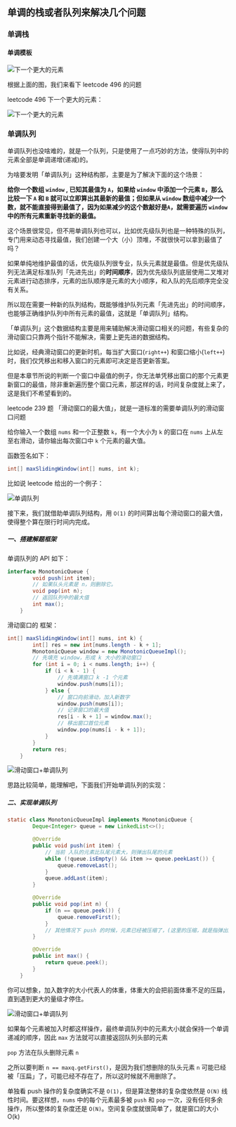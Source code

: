 ## 单调的栈或者队列来解决几个问题

### 单调栈

#### 单调模板

![下一个更大的元素](../algorithm/dynamic_programming/imgs/monotony_stack1.png)

根据上面的图，我们来看下 leetcode 496 的问题

leetcode 496 下一个更大的元素：

![下一个更大的元素](../algorithm/dynamic_programming/imgs/monotony_title.jpg)


### 单调队列

单调队列也没啥难的，就是一个队列，只是使用了一点巧妙的方法，使得队列中的元素全部是单调递增(递减)的。

为啥要发明「单调队列」这种结构那，主要是为了解决下面的这个场景：

**给你一个数组 `window` , 已知其最值为 `A`，如果给 `window` 中添加一个元素 `B`，那么比较一下 `A` 和 `B` 就可以立即算出其最新的最值；但如果从 `window` 数组中减少一个数，就不能直接得到最值了，因为如果减少的这个数敲好是`A`，就需要遍历 `window` 中的所有元素重新寻找新的最值。**

这个场景很常见，但不用单调队列也可以，比如优先级队列也是一种特殊的队列，专门用来动态寻找最值，我们创建一个大（小）顶堆，不就很快可以拿到最值了吗？

如果单纯地维护最值的话，优先级队列很专业，队头元素就是最值。但是优先级队列无法满足标准队列「先进先出」的**时间顺序**，因为优先级队列底层使用二叉堆对元素进行动态排序，元素的出队顺序是元素的大小顺序，和入队的先后顺序完全没有关系。

所以现在需要一种新的队列结构，既能够维护队列元素「先进先出」的时间顺序，也能够正确维护队列中所有元素的最值，这就是「单调队列」结构。

「单调队列」这个数据结构主要是用来辅助解决滑动窗口相关的问题，有些复杂的滑动窗口只靠两个指针不能解决，需要上更先进的数据结构。

比如说，经典滑动窗口的更新时机，每当扩大窗口(`right++`) 和窗口缩小(`left++`) 时，我们仅凭移出和移入窗口的元素即可决定是否更新答案。

但是本章节所说的判断一个窗口中最值的例子，你无法单凭移出窗口的那个元素更新窗口的最值，除非重新遍历整个窗口元素，那这样的话，时间复杂度就上来了，这是我们不希望看到的。

leetcode 239 题 「滑动窗口的最大值」，就是一道标准的需要单调队列的滑动窗口问题

给你输入一个数组 `nums` 和一个正整数 `k`，有一个大小为 `k` 的窗口在 `nums` 上从左至右滑动，请你输出每次窗口中 `k` 个元素的最大值。

函数签名如下：

```java
int[] maxSlidingWindow(int[] nums, int k);
```

比如说 leetcode 给出的一个例子：

![单调队列](../algorithm/dynamic_programming/imgs/monotonic_window.png)

接下来，我们就借助单调队列结构，用 `O(1)` 的时间算出每个滑动窗口的最大值，使得整个算在限行时间内完成。

##### 一、搭建解题框架

单调队列的 API 如下：

```java
interface MonotonicQueue {
        void push(int item);
        // 如果队头元素是 n，则删除它。
        void pop(int n);
        // 返回队列中的最大值
        int max();
    }
```
滑动窗口的 框架：

```java
int[] maxSlidingWindow(int[] nums, int k) {
        int[] res = new int[nums.length - k + 1];
        MonotonicQueue window = new MonotonicQueueImpl();
        // 先填充 window，形成 k 大小的滑动窗口
        for (int i = 0; i < nums.length; i++) {
            if (i < k - 1) {
                // 先填满窗口 k -1 个元素
                window.push(nums[i]);
            } else {
                // 窗口向前滑动，加入新数字
                window.push(nums[i]);
                // 记录窗口的最大值
                res[i - k + 1] = window.max();
                // 移出窗口首位元素
                window.pop(nums[i - k + 1]);
            }
        }
        return res;
    }
```
![滑动窗口+单调队列](../algorithm/dynamic_programming/imgs/monotonic_window1.png)

思路比较简单，能理解吧，下面我们开始单调队列的实现：

##### 二、实现单调队列

```java
static class MonotonicQueueImpl implements MonotonicQueue {
        Deque<Integer> queue = new LinkedList<>();

        @Override
        public void push(int item) {
            // 当前 入队的元素比队尾元素大，则弹出队尾的元素
            while (!queue.isEmpty() && item >= queue.peekLast()) {
                queue.removeLast();
            }
            queue.addLast(item);
        }

        @Override
        public void pop(int n) {
            if (n == queue.peek()) {
                queue.removeFirst();
            }
            // 其他情况下 push 的时候，元素已经被压缩了，(这里的压缩，就是指弹出队列了)
        }

        @Override
        public int max() {
            return queue.peek();
        }
    }
```

你可以想象，加入数字的大小代表人的体重，体重大的会把前面体重不足的压扁，直到遇到更大的量级才停住。

![滑动窗口+单调队列](../algorithm/dynamic_programming/imgs/monotonic_window3.png)

如果每个元素被加入时都这样操作，最终单调队列中的元素大小就会保持一个单调递减的顺序，因此 ```max``` 方法就可以直接返回队列头部的元素

`pop` 方法在队头删除元素 `n`

之所以要判断 `n == maxq.getFirst()`，是因为我们想删除的队头元素 `n` 可能已经被「压扁」了，可能已经不存在了，所以这时候就不用删除了。

单独看 push 操作的复杂度确实不是 `O(1)`，但是算法整体的复杂度依然是 `O(N)` 线性时间。要这样想，`nums` 中的每个元素最多被 `push` 和 `pop` 一次，没有任何多余操作，所以整体的复杂度还是 `O(N)`。空间复杂度就很简单了，就是窗口的大小 O(k)